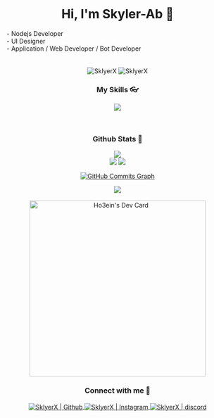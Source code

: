 <br>
<h1 align="center">Hi, I'm Skyler-Ab 👋</h1>
- Nodejs Developer
<br />
- UI Designer
<br />
- Application / Web Developer / Bot Developer
<br />
<br />
<br />
<div align="center">
  
<img src="https://komarev.com/ghpvc/?username=SklyerX&label=Profile%20views&color=3382ed&style=for-the-badge&" alt="SklyerX" /> 
<img src="https://img.shields.io/badge/Open%20Source-%E2%99%A1-blue?style=for-the-badge&color=3382ed" alt="SklyerX" />

</div>


<h3 align="center">My Skills 👓</h3>
<div align="center">
<p align="center">
    <a href="https://skillicons.dev">
      <img src='https://skillicons.dev/icons?i=html,css,scss,react,js,ts,nodejs,express,jquery,md,mongodb,electron,discord,git,github,vscode,figma,discord,bots,vite,nestjs,graphql,mysql' />
    </a>
  </p>
</div>




<br />

<h3 align="center">Github Stats 🧭</h3>
<div align="center">
  <a href="http://www.github.com/SklyerX"><img src="https://github-readme-stats.vercel.app/api/top-langs/?username=SklyerX&langs_count=10&layout=compact&theme=react&hide_border=true&bg_color=0D1117&title_color=3382ed&icon_color=3382ed" /></a>
  
<br />
  <a href="http://www.github.com/SklyerX"><img src="https://github-readme-streak-stats.herokuapp.com/?user=SklyerX&stroke=ffffff&background=0D1117&ring=3382ed&fire=3382ed&currStreakNum=ffffff&currStreakLabel=3382ed&sideNums=ffffff&sideLabels=ffffff&dates=ffffff&hide_border=true" /></a>
  <a href="http://www.github.com/SklyerX"><img src="https://github-readme-stats.vercel.app/api?username=SklyerX&theme=gruvbox_duo&show_icons=true&include_all_commits=true&count_private=true&theme=react&hide_border=true&bg_color=0D1117&title_color=3382ed&icon_color=3382ed" /></a>



<a href="http://www.github.com/SklyerX"><img src="https://activity-graph.herokuapp.com/graph?username=SklyerX&bg_color=0D1117&color=ffffff&line=3382ed&point=ffffff&area_color=0D1117&area=true&hide_border=true&custom_title=GitHub%20Commits%20Graph" alt="GitHub Commits Graph" /></a>

  
<div align="center"> 
    <img src="https://lanyard.cnrad.dev/api/805166992432431124?bg=333333&borderRadius=10px" />
</div>


<br />
<a href="https://app.daily.dev/SklyerX"><img src="https://api.daily.dev/devcards/76deecb1a52d4287bc5e8afe43557e71.png?r=sk4" width="400" alt="Ho3ein's Dev Card"/></a>
</div>

<h3 align="center">Connect with me 📩</h3>
<div align="center">
<a href="https://github.com/SklyerX">
<img align="center" alt="SklyerX | Github"  src="http://img.shields.io/badge/-Github-181717?style=flat-square&logo=github&logoColor=FFFFFF" />
</a>
<a href="https://www.instagram.com/SklyerX_/">
<img align="center" alt="SklyerX | Instagram"  src="http://img.shields.io/badge/-Instagram-E4405F?style=flat-square&logo=instagram&logoColor=FFFFFF" />
</a>
<a href="https://obsv.ga/main">
<img align="center" alt="SklyerX | discord"  src="http://img.shields.io/badge/-Discord-7289DA?style=flat-square&logo=discord&logoColor=FFFFFF" />
</a>
</div>


[github]: https://github.com/SklyerX
[Instagram]: https://www.instagram.com/_6.12.11
[discord]: https://obsv.ga/main
